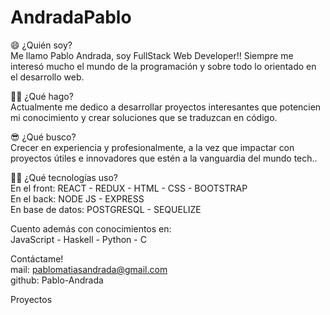 # AndradaPablo

:smile: ¿Quién soy?  
Me llamo Pablo Andrada, soy FullStack Web Developer!!
Siempre me interesó mucho el mundo de la programación y sobre todo lo orientado en el desarrollo web. 

:weight_lifting_man: ¿Qué hago?  
Actualmente me dedico a desarrollar proyectos interesantes que potencien mi conocimiento y crear soluciones que se traduzcan en código.
  
:sunglasses: ¿Qué busco?  
Crecer en experiencia y profesionalmente, a la vez que impactar con proyectos útiles e innovadores que estén a la vanguardia del mundo tech..  

:technologist: ¿Qué tecnologías uso?    
En el front: REACT - REDUX - HTML - CSS - BOOTSTRAP  
En el back: NODE JS - EXPRESS   
En base de datos: POSTGRESQL - SEQUELIZE  

Cuento además con conocimientos en:   
JavaScript - Haskell - Python - C  

Contáctame!  
mail: pablomatiasandrada@gmail.com  
github: Pablo-Andrada  


Proyectos
